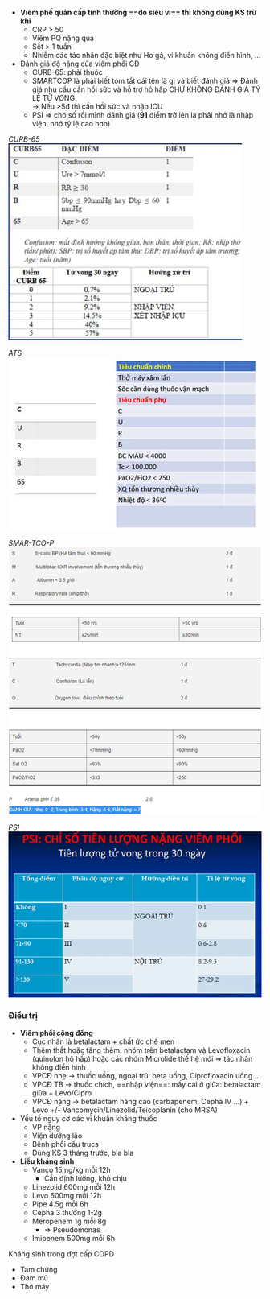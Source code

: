 - **Viêm phế quản cấp tính thường ==do siêu vi== thì không dùng KS trừ khi**  
	- CRP > 50  
	- Viêm PQ nặng quá  
	- Sốt > 1 tuần  
	- Nhiễm các tác nhân đặc biệt như Ho gà, vi khuẩn không điển hình, …  
- Đánh giá độ nặng của viêm phổi CĐ  
	- CURB-65: phải thuộc  
	- SMARTCOP là phải biết tóm tắt cái tên là gì và biết đánh giá => Đánh giá nhu cầu cần hồi sức và hỗ trợ hô hấp CHỨ KHÔNG ĐÁNH GIÁ TỶ LỆ TỬ VONG.    
	-> Nếu >5đ thì cần hồi sức và nhập ICU  
	- PSI => cho số rồi mình đánh giá (**91** điểm trở lên là phải nhớ là nhập viện, nhớ tỷ lệ cao hơn)  
  
*CURB-65*  
![444](../../../../200%20Files/image/image/Bu%E1%BB%95i%205-H%E1%BB%87%20H%C3%B4%20h%E1%BA%A5p%20(N%E1%BB%99i)-1687359977523.jpeg)  
  
*ATS*  
![444](../../../../200%20Files/image/image/Bu%E1%BB%95i%205-H%E1%BB%87%20H%C3%B4%20h%E1%BA%A5p%20(N%E1%BB%99i)-1687359980320.jpeg)  
  
*SMAR-TCO-P*  
![444](../../../../200%20Files/image/image/Bu%E1%BB%95i%205-H%E1%BB%87%20H%C3%B4%20h%E1%BA%A5p%20(N%E1%BB%99i)-1687359984570.jpeg)  
  
*PSI*  
![444](../../../../200%20Files/image/image/Bu%E1%BB%95i%205-H%E1%BB%87%20H%C3%B4%20h%E1%BA%A5p%20(N%E1%BB%99i)-1687359988460.jpeg)  
  
### Điều trị  
- **Viêm phổi cộng đồng**  
	- Cục nhân là betalactam + chất ức chế men  
	- Thêm thắt hoặc tăng thêm: nhóm trên betalactam và Levofloxacin (quinolon hô hấp) hoặc các nhóm Microlide thế hệ mới => tác nhân không điển hình   
	- VPCĐ nhẹ -> thuốc uống, ngoại trú: beta uống, Ciprofloxacin uống…  
	- VPCĐ TB -> thuốc chích, ==nhập viện==: mấy cái ở giữa: betalactam giữa + Levo/Cipro  
	- VPCĐ nặng -> betalactam hàng cao (carbapenem, Cepha IV …) + Levo +/- Vancomycin/Linezolid/Teicoplanin (cho MRSA)  
- Yếu tố nguy cơ các vi khuẩn kháng thuốc  
	- VP nặng   
	- Viện dưỡng lão  
	- Bệnh phổi cấu trucs  
	- Dùng KS 3 tháng trước, bla bla  
- **Liều kháng sinh**  
	- Vanco 15mg/kg mỗi 12h  
		- Cần định lưỡng, khó chịu  
	- Linezolid 600mg mỗi 12h  
	- Levo 600mg mỗi 12h  
	- Pipe 4.5g mỗi 6h  
	- Cepha 3 thường 1-2g  
	- Meropenem 1g mỗi 8g  
		- => Pseudomonas  
	- Imipenem 500mg mỗi 6h  
  
  
Kháng sinh trong đợt cấp COPD  
- Tam chứng  
- Đàm mủ  
- Thở máy  
  
